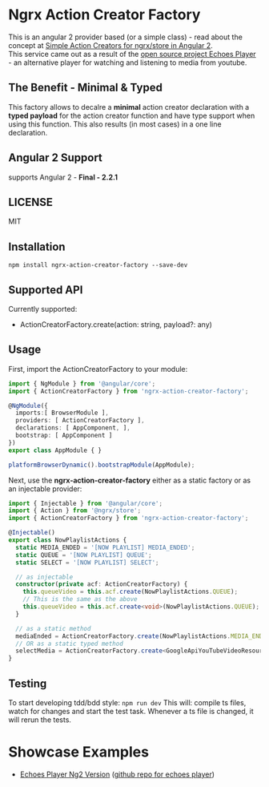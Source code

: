# Ngrx Action Creator Factory
This is an angular 2 provider based (or a simple class) - read about the concept at [Simple Action Creators for ngrx/store in Angular 2](http://orizens.com/wp/topics/simple-action-creators-for-ngrxstore-in-angular-2/).  
This service came out as a result of the [open source project Echoes Player](http://github.com/orizens/echoes-ng2) - an alternative player for watching and listening to media from youtube.

## The Benefit - Minimal & Typed
This factory allows to decalre a **minimal** action creator declaration with a **typed payload** for the action creator function and have type support when using this function. 
This also results (in most cases) in a one line declaration. 

## Angular 2 Support
supports Angular 2 - **Final - 2.2.1**

## LICENSE
MIT

## Installation
```
npm install ngrx-action-creator-factory --save-dev
```

## Supported API
Currently supported:
- ActionCreatorFactory.create<string>(action: string, payload?: any)

## Usage
First, import the ActionCreatorFactory to your module:

```typescript
import { NgModule } from '@angular/core';
import { ActionCreatorFactory } from 'ngrx-action-creator-factory';

@NgModule({
  imports:[ BrowserModule ],
  providers: [ ActionCreatorFactory ],
  declarations: [ AppComponent, ],
  bootstrap: [ AppComponent ]
})
export class AppModule { }

platformBrowserDynamic().bootstrapModule(AppModule);
```

Next, use the **ngrx-action-creator-factory** either as a static factory or as an injectable provider:

```typescript
import { Injectable } from '@angular/core';
import { Action } from '@ngrx/store';
import { ActionCreatorFactory } from 'ngrx-action-creator-factory';

@Injectable()
export class NowPlaylistActions {
  static MEDIA_ENDED = '[NOW PLAYLIST] MEDIA_ENDED';
  static QUEUE = '[NOW PLAYLIST] QUEUE';
  static SELECT = '[NOW PLAYLIST] SELECT';

  // as injectable
  constructor(private acf: ActionCreatorFactory) {
    this.queueVideo = this.acf.create(NowPlaylistActions.QUEUE);
    // This is the same as the above
    this.queueVideo = this.acf.create<void>(NowPlaylistActions.QUEUE);
  }

  // as a static method
  mediaEnded = ActionCreatorFactory.create(NowPlaylistActions.MEDIA_ENDED);
  // OR as a static typed method
  selectMedia = ActionCreatorFactory.create<GoogleApiYouTubeVideoResource>(NowPlaylistActions.SELECT);
}
```

## Testing
To start developing tdd/bdd style: ```npm run dev```
This will: compile ts files, watch for changes and start the test task. Whenever a ts file is changed, it will rerun the tests.

# Showcase Examples
* [Echoes Player Ng2 Version](http://orizens.github.io/echoes-ng2) ([github repo for echoes player](http://github.com/orizens/echoes-ng2))
